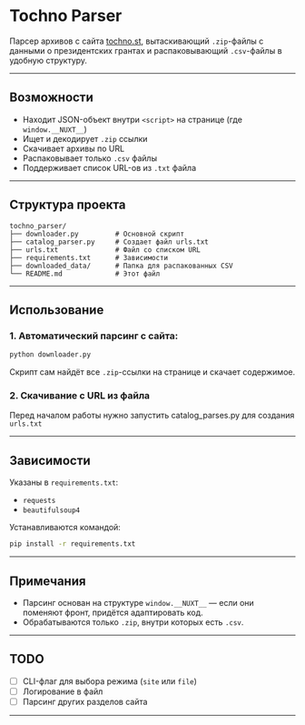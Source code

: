 # Tochno Parser 

Парсер архивов с сайта [tochno.st](https://tochno.st/datasets/), вытаскивающий `.zip`-файлы с данными о президентских грантах и распаковывающий `.csv`-файлы в удобную структуру.

---

##  Возможности

- Находит JSON-объект внутри `<script>` на странице (где `window.__NUXT__`)
- Ищет и декодирует `.zip` ссылки
- Скачивает архивы по URL
- Распаковывает только `.csv` файлы
- Поддерживает список URL-ов из `.txt` файла

---

##  Структура проекта

```
tochno_parser/
├── downloader.py         # Основной скрипт
├── catalog_parser.py     # Создает файл urls.txt
├── urls.txt              # Файл со списком URL
├── requirements.txt      # Зависимости
├── downloaded_data/      # Папка для распакованных CSV
└── README.md             # Этот файл
```

---

## Использование

###  1. Автоматический парсинг с сайта:

```bash
python downloader.py
```

Скрипт сам найдёт все `.zip`-ссылки на странице и скачает содержимое.

###  2. Скачивание с URL из файла

Перед началом работы нужно запустить catalog_parses.py для создания `urls.txt`

---

##  Зависимости

Указаны в `requirements.txt`:

- `requests`
- `beautifulsoup4`

Устанавливаются командой:

```bash
pip install -r requirements.txt
```

---

##  Примечания

- Парсинг основан на структуре `window.__NUXT__` — если они поменяют фронт, придётся адаптировать код.
- Обрабатываются только `.zip`, внутри которых есть `.csv`.

---

##  TODO

- [ ] CLI-флаг для выбора режима (`site` или `file`)
- [ ] Логирование в файл
- [ ] Парсинг других разделов сайта

---

